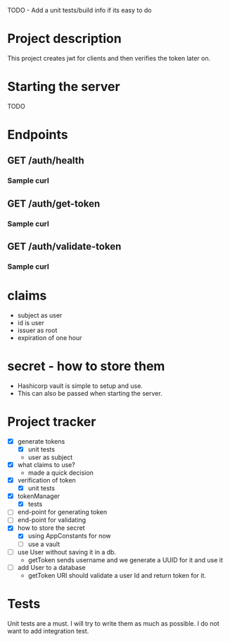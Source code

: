 TODO - Add a unit tests/build info if its easy to do

# Project description
This project creates jwt for clients and then verifies the token later on.

# Starting the server
TODO

# Endpoints
## GET /auth/health
### Sample curl
## GET /auth/get-token
### Sample curl
## GET /auth/validate-token
### Sample curl

# claims
- subject as user
- id is user
- issuer as root
- expiration of one hour

# secret - how to store them
- Hashicorp vault is simple to setup and use.
- This can also be passed when starting the server.

# Project tracker
- [x] generate tokens
    - [x] unit tests
    - user as subject
- [x] what claims to use? 
    - made a quick decision
- [x] verification of token
    - [x] unit tests
- [x] tokenManager
    - [x] tests
- [ ] end-point for generating token
- [ ] end-point for validating 
- [x] how to store the secret
    - [x] using AppConstants for now
    - [ ] use a vault
- [ ] use User without saving it in a db.
    - getToken sends username and we generate a UUID for it and use it
- [ ] add User to a database
    - getToken URI should validate a user Id and return token for it.

# Tests
Unit tests are a must. I will try to write them as much as possible.
I do not want to add integration test.


